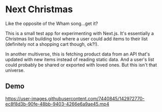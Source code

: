 # Next Christmas

Like the opposite of the Wham song...get it?  

This is a small test app for experimenting with Next.js.  It's essentially a Christmas list building tool where a user could add items to their list (definitely not a shopping cart though, ok?!).  

In another multiverse, this is fetching product data from an API that's updated with new items instead of reading static data.  And a user's list could probably be shared or exported with loved ones.  But this isn't that universe.

## Demo
https://user-images.githubusercontent.com/7440845/142972770-ec8f8d3b-90fe-48bb-9403-4266e6a9ae45.mp4

